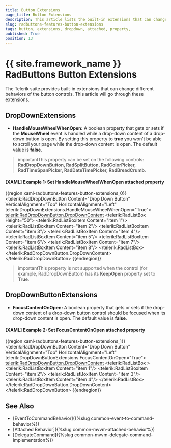 ```yaml
---
title: Button Extensions
page_title: Button Extensions
description: This article lists the built-in extensions that can change different behaviors of the button controls.
slug: radbuttons-features-button-extensions
tags: button, extensions, dropdown, attached, property,
published: True
position: 13
---
```


# {{ site.framework_name }} RadButtons Button Extensions

The Telerik suite provides built-in extensions that can change different behaviors of the button controls. This article will go through these extensions.

## DropDownExtensions

* __HandleMouseWheelWhenOpen:__ A boolean property that gets or sets if the **MouseWheel** event is handled while a drop-down content of a drop-down button is open. By setting this property to **true** you won't be able to scroll your page while the drop-down content is open. The default value is **false**.

>importantThis property can be set on the following controls: __RadDropDownButton, RadSplitButton, RadColorPicker, RadTimeSpanPicker, RadDateTimePicker, RadBreadCrumb__.

#### __[XAML] Example 1: Set HandleMouseWheelWhenOpen attached property__
{{region xaml-radbuttons-features-button-extensions_0}}
	<ScrollViewer Height="120">
		<StackPanel Height="800" Background="Bisque">
			<telerik:RadDropDownButton Content="Drop Down Button"  VerticalAlignment="Top" HorizontalAlignment="Left" telerik:DropDownExtensions.HandleMouseWheelWhenOpen="True">
				<telerik:RadDropDownButton.DropDownContent>
					<telerik:RadListBox Height="50">
						<telerik:RadListBoxItem Content="item 1"/>
						<telerik:RadListBoxItem Content="item 2"/>
						<telerik:RadListBoxItem Content="item 3"/>
						<telerik:RadListBoxItem Content="item 4"/>
						<telerik:RadListBoxItem Content="item 5"/>
						<telerik:RadListBoxItem Content="item 6"/>
						<telerik:RadListBoxItem Content="item 7"/>
						<telerik:RadListBoxItem Content="item 8"/>
					</telerik:RadListBox>
				</telerik:RadDropDownButton.DropDownContent>
			</telerik:RadDropDownButton>
		</StackPanel>
	</ScrollViewer>
{{endregion}}

>importantThis property is not supported when the control (for example, RadDropDownButton) has its __KeepOpen__ property set to __True__.

## DropDownButtonExtensions

* __FocusContentOnOpen:__ A boolean property that gets or sets if the drop-down content of a drop-down button control should be focused when its drop-down content is open. The default value is **false**.

#### __[XAML] Example 2: Set FocusContentOnOpen attached property__
{{region xaml-radbuttons-features-button-extensions_1}}
	<telerik:RadDropDownButton Content="Drop Down Button"  VerticalAlignment="Top" HorizontalAlignment="Left" telerik:DropDownButtonExtensions.FocusContentOnOpen="True">
		<telerik:RadDropDownButton.DropDownContent>
			<telerik:RadListBox >
				<telerik:RadListBoxItem Content="item 1"/>
				<telerik:RadListBoxItem Content="item 2"/>
				<telerik:RadListBoxItem Content="item 3"/>
				<telerik:RadListBoxItem Content="item 4"/>
			</telerik:RadListBox>
		</telerik:RadDropDownButton.DropDownContent>
	</telerik:RadDropDownButton>
{{endregion}}

## See Also

* [EventToCommandBehavior]({%slug common-event-to-command-behavior%})
* [Attached Behavior]({%slug common-mvvm-attached-behavior%})
* [DelegateCommand]({%slug common-mvvm-delegate-command-implementation%})